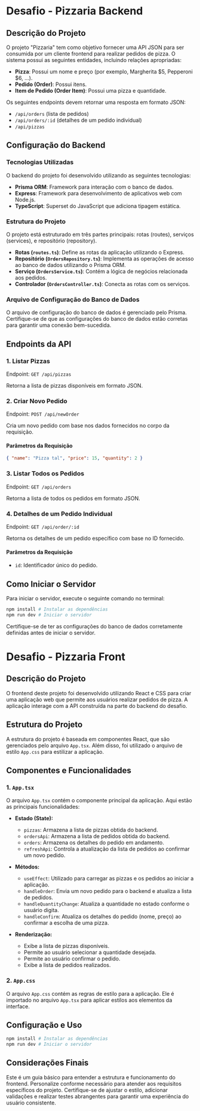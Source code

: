 # Desafio - Pizzaria Backend

## Descrição do Projeto

O projeto "Pizzaria" tem como objetivo fornecer uma API JSON para ser consumida por um cliente frontend para realizar pedidos de pizza. O sistema possui as seguintes entidades, incluindo relações apropriadas:

- **Pizza**: Possui um nome e preço (por exemplo, Margherita $5, Pepperoni $6, ...).
- **Pedido (Order)**: Possui itens.
- **Item de Pedido (Order Item)**: Possui uma pizza e quantidade.

Os seguintes endpoints devem retornar uma resposta em formato JSON:

- `/api/orders` (lista de pedidos)
- `/api/orders/:id` (detalhes de um pedido individual)
- `/api/pizzas` 

## Configuração do Backend

### Tecnologias Utilizadas

O backend do projeto foi desenvolvido utilizando as seguintes tecnologias:

- **Prisma ORM**: Framework para interação com o banco de dados.
- **Express**: Framework para desenvolvimento de aplicativos web com Node.js.
- **TypeScript**: Superset do JavaScript que adiciona tipagem estática.

### Estrutura do Projeto

O projeto está estruturado em três partes principais: rotas (routes), serviços (services), e repositório (repository).

- **Rotas (`routes.ts`)**: Define as rotas da aplicação utilizando o Express.
- **Repositório (`OrdersRepository.ts`)**: Implementa as operações de acesso ao banco de dados utilizando o Prisma ORM.
- **Serviço (`OrdersService.ts`)**: Contém a lógica de negócios relacionada aos pedidos.
- **Controlador (`OrdersController.ts`)**: Conecta as rotas com os serviços.

### Arquivo de Configuração do Banco de Dados

O arquivo de configuração do banco de dados é gerenciado pelo Prisma. Certifique-se de que as configurações do banco de dados estão corretas para garantir uma conexão bem-sucedida.
## Endpoints da API

### 1. Listar Pizzas

Endpoint: `GET /api/pizzas`

Retorna a lista de pizzas disponíveis em formato JSON.

### 2. Criar Novo Pedido

Endpoint: `POST /api/newOrder`

Cria um novo pedido com base nos dados fornecidos no corpo da requisição.

#### Parâmetros da Requisição

```json
{ "name": "Pizza tal", "price": 15, "quantity": 2 }
```

### 3. Listar Todos os Pedidos

Endpoint: `GET /api/orders`

Retorna a lista de todos os pedidos em formato JSON.

### 4. Detalhes de um Pedido Individual

Endpoint: `GET /api/order/:id`

Retorna os detalhes de um pedido específico com base no ID fornecido.

#### Parâmetros da Requisição

- `id`: Identificador único do pedido.

## Como Iniciar o Servidor

Para iniciar o servidor, execute o seguinte comando no terminal:

``` bash
npm install # Instalar as dependências
npm run dev # Iniciar o servidor
```

Certifique-se de ter as configurações do banco de dados corretamente definidas antes de iniciar o servidor.


# Desafio - Pizzaria Front

## Descrição do Projeto

O frontend deste projeto foi desenvolvido utilizando React e CSS para criar uma aplicação web que permite aos usuários realizar pedidos de pizza. A aplicação interage com a API construída na parte do backend do desafio.

## Estrutura do Projeto

A estrutura do projeto é baseada em componentes React, que são gerenciados pelo arquivo `App.tsx`. Além disso, foi utilizado o arquivo de estilo `App.css` para estilizar a aplicação.

## Componentes e Funcionalidades

### 1. **`App.tsx`**

O arquivo `App.tsx` contém o componente principal da aplicação. Aqui estão as principais funcionalidades:

- **Estado (State):**
    
    - `pizzas`: Armazena a lista de pizzas obtida do backend.
    - `ordersApi`: Armazena a lista de pedidos obtida do backend.
    - `orders`: Armazena os detalhes do pedido em andamento.
    - `refreshApi`: Controla a atualização da lista de pedidos ao confirmar um novo pedido.
- **Métodos:**
    
    - `useEffect`: Utilizado para carregar as pizzas e os pedidos ao iniciar a aplicação.
    - `handleOrder`: Envia um novo pedido para o backend e atualiza a lista de pedidos.
    - `handleQuantityChange`: Atualiza a quantidade no estado conforme o usuário digita.
    - `handleConfirm`: Atualiza os detalhes do pedido (nome, preço) ao confirmar a escolha de uma pizza.
- **Renderização:**
    
    - Exibe a lista de pizzas disponíveis.
    - Permite ao usuário selecionar a quantidade desejada.
    - Permite ao usuário confirmar o pedido.
    - Exibe a lista de pedidos realizados.

### 2. **`App.css`**

O arquivo `App.css` contém as regras de estilo para a aplicação. Ele é importado no arquivo `App.tsx` para aplicar estilos aos elementos da interface.

## Configuração e Uso

```bash
npm install # Instalar as dependências
npm run dev # Iniciar o servidor
```

## Considerações Finais

Este é um guia básico para entender a estrutura e funcionamento do frontend. Personalize conforme necessário para atender aos requisitos específicos do projeto. Certifique-se de ajustar o estilo, adicionar validações e realizar testes abrangentes para garantir uma experiência do usuário consistente.